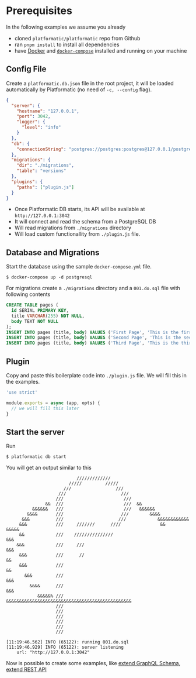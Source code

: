 # Prerequisites

In the following examples we assume you already
- cloned `platformatic/platformatic` repo from Github
- ran `pnpm install` to install all dependencies
- have [Docker](https://docker.io) and [`docker-compose`](https://docs.docker.com/compose/install/) installed and running on your machine

## Config File

Create a `platformatic.db.json` file in the root project, it will be loaded automatically by Platformatic (no need of `-c, --config` flag).

```json
{
  "server": {
    "hostname": "127.0.0.1",
    "port": 3042,
    "logger": {
      "level": "info"
    }
  },
  "db": {
    "connectionString": "postgres://postgres:postgres@127.0.0.1/postgres"
  },
  "migrations": {
    "dir": "./migrations",
    "table": "versions"
  },
  "plugins": {
    "paths": ["plugin.js"]
  }
}
```

- Once Platformatic DB starts, its API will be available at `http://127.0.0.1:3042`
- It will connect and read the schema from a PostgreSQL DB
- Will read migrations from `./migrations` directory
- Will load custom functionallity from `./plugin.js` file.
## Database and Migrations

Start the database using the sample `docker-compose.yml` file.

```
$ docker-compose up -d postgresql
```

For migrations create a `./migrations` directory and a `001.do.sql` file with following contents

```sql
CREATE TABLE pages (
  id SERIAL PRIMARY KEY,
  title VARCHAR(255) NOT NULL,
  body TEXT NOT NULL
);
INSERT INTO pages (title, body) VALUES ('First Page', 'This is the first sample page');
INSERT INTO pages (title, body) VALUES ('Second Page', 'This is the second sample page');
INSERT INTO pages (title, body) VALUES ('Third Page', 'This is the third sample page');
```

## Plugin

Copy and paste this boilerplate code into `./plugin.js` file. We will fill this in the examples.
```js
'use strict'

module.exports = async (app, opts) {
  // we will fill this later
}
```

## Start the server

Run

```
$ platformatic db start
```

You will get an output similar to this

```
                           /////////////
                        /////         /////
                      ///                 ///
                    ///                     ///
                   ///                       ///
               &&  ///                       ///  &&
          &&&&&&   ///                       ///   &&&&&&
        &&&&       ///                      ///        &&&&
      &&&          ///                     ///            &&&&&&&&&&&&
     &&&           ///     ///////      ////               &&       &&&&&
     &&            ///    ///////////////                               &&&
    &&&            ///     ///                                           &&&
     &&&           ///      //                                            &&
     &&&           ///                                                    &&
       &&&         ///                                                   &&&
         &&&&      ///                                                 &&&
            &&&&&% ///  &&&&&&&&&&&&&&&&&&&&&&&&&&&&&&&&&&&&&&&&&&&&&&&&
                   ///
                   ///
                   ///
                   ///
                   ///
                   ///

[11:19:46.562] INFO (65122): running 001.do.sql
[11:19:46.929] INFO (65122): server listening
    url: "http://127.0.0.1:3042"
```

Now is possible to create some examples, like [extend GraphQL Schema](./extend-graphql), [extend REST API](./extend-rest)
